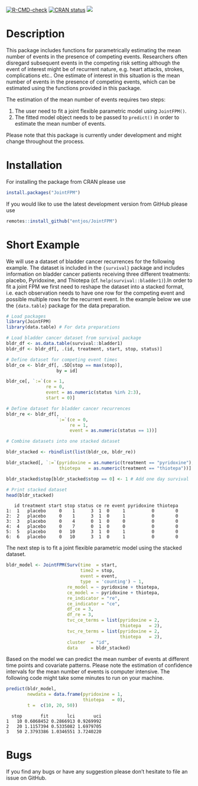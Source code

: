 
<!-- badges: start -->

[![R-CMD-check](https://github.com/entjos/JointFPM/workflows/R-CMD-check/badge.svg)](https://github.com/entjos/JointFPM/actions)
[![CRAN
status](https://www.r-pkg.org/badges/version/JointFPM.png)](https://CRAN.R-project.org/package=JointFPM)
[![](https://cranlogs.r-pkg.org/badges/JointFPM.png)](https://cran.r-project.org/package=JointFPM)

<!-- badges: end -->

# Description

This package includes functions for parametrically estimating the mean
number of events in the presence of competing events. Researchers often
disregard subsequent events in the competing risk setting although the
event of interest might be of recurrent nature, e.g. heart attacks,
strokes, complications etc.. One estimate of interest in this situation
is the mean number of events in the presence of competing events, which
can be estimated using the functions provided in this package.

The estimation of the mean number of events requires two steps:

1.  The user need to fit a joint flexible parametric model using
    `JointFPM()`.
2.  The fitted model object needs to be passed to `predict()` in order
    to estimate the mean number of events.

Please note that this package is currently under development and might
change throughout the process.

# Installation

For installing the package from CRAN please use

``` r
install.packages("JointFPM")
```

If you would like to use the latest development version from GitHub
please use

``` r
remotes::install_github("entjos/JointFPM")
```

# Short Example

We will use a dataset of bladder cancer recurrences for the following
example. The dataset is included in the `{survival}` package and
includes information on bladder cancer patients receiving three
different treatments: placebo, Pyridoxine, and Thiotepa
(cf. `help(survival::bladder1)`).In order to fit a joint FPM we first
need to reshape the dataset into a stacked format, i.e. each observation
needs to have one row for the competing event and possible multiple rows
for the recurrent event. In the example below we use the `{data.table}`
package for the data preparation.

``` r
# Load packages
library(JointFPM)
library(data.table) # For data preparations

# Load bladder cancer dataset from survival package
bldr_df <- as.data.table(survival::bladder1)
bldr_df <- bldr_df[, .(id, treatment, start, stop, status)]

# Define dataset for competing event times
bldr_ce <- bldr_df[, .SD[stop == max(stop)],
                   by = id]

bldr_ce[, `:=`(ce = 1,
               re = 0,
               event = as.numeric(status %in% 2:3),
               start = 0)]

# Define dataset for bladder cancer recurrences
bldr_re <- bldr_df[,
                   `:=`(ce = 0,
                        re = 1,
                        event = as.numeric(status == 1))]

# Combine datasets into one stacked dataset

bldr_stacked <- rbindlist(list(bldr_ce, bldr_re))

bldr_stacked[, `:=`(pyridoxine = as.numeric(treatment == "pyridoxine"),
                    thiotepa   = as.numeric(treatment == "thiotepa"))]

bldr_stacked$stop[bldr_stacked$stop == 0] <- 1 # Add one day survival 

# Print stacked dataset
head(bldr_stacked)
```

       id treatment start stop status ce re event pyridoxine thiotepa
    1:  1   placebo     0    1      3  1  0     1          0        0
    2:  2   placebo     0    1      3  1  0     1          0        0
    3:  3   placebo     0    4      0  1  0     0          0        0
    4:  4   placebo     0    7      0  1  0     0          0        0
    5:  5   placebo     0   10      3  1  0     1          0        0
    6:  6   placebo     0   10      3  1  0     1          0        0

The next step is to fit a joint flexible parametric model using the
stacked dataset.

``` r
bldr_model <- JointFPM(Surv(time  = start,
                            time2 = stop, 
                            event = event,
                            type  = 'counting') ~ 1,
                       re_model = ~ pyridoxine + thiotepa,
                       ce_model = ~ pyridoxine + thiotepa,
                       re_indicator = "re",
                       ce_indicator = "ce",
                       df_ce = 3,
                       df_re = 3,
                       tvc_ce_terms = list(pyridoxine = 2,
                                           thiotepa   = 2),
                       tvc_re_terms = list(pyridoxine = 2,
                                           thiotepa   = 2),
                       cluster  = "id",
                       data     = bldr_stacked)
```

Based on the model we can predict the mean number of events at different
time points and covariate patterns. Please note the estimation of
confidence intervals for the mean number of events is computer
intensive. The following code might take some minutes to run on your
machine.

``` r
predict(bldr_model,
        newdata = data.frame(pyridoxine = 1, 
                             thiotepa   = 0),
        t =  c(10, 20, 50))
```

      stop       fit       lci       uci
    1   10 0.6068452 0.2866913 0.9269992
    2   20 1.1157394 0.5335082 1.6979705
    3   50 2.3793386 1.0346551 3.7240220

# Bugs

If you find any bugs or have any suggestion please don’t hesitate to
file an issue on GitHub.
